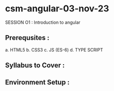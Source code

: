 # csm-angular-03-nov-23

SESSION O1 : Introduction to angular

Prerequsites :
------------
a. HTML5
b. CSS3
c. JS (ES-6)
d. TYPE SCRIPT

Syllabus to Cover :
-----------------








Environment Setup :
-----------------

